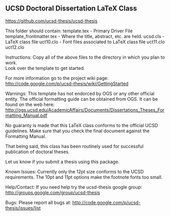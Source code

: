 UCSD Doctoral Dissertation LaTeX Class
--------------------------------------
https://github.com/ucsd-thesis/ucsd-thesis

This folder should contain:
    template.tex              - Primary Driver File
    template_frontmatter.tex  - Where the title, abstract, etc. are held.
    ucsd.cls                  - LaTeX class file
    uct10.clo                 - Font files associated to LaTeX class file
    uct11.clo
    uct12.clo


Instructions:
  Copy all of the above files to the directory in which you plan to work.  
  Look over the template to get started.

  For more information go to the project wiki page:
    http://code.google.com/p/ucsd-thesis/wiki/GettingStarted


Warnings:
  This template has not endorced by OGS or any other official entity.
  The official formatting guide can be obtained from OGS.
  It can be found on the web here:
    http://ogs.ucsd.edu/AcademicAffairs/Documents/Dissertations_Theses_Formatting_Manual.pdf

  No guaranty is made that this LaTeX class conforms to the official UCSD guidelines.
  Make sure that you check the final document against the Formatting Manual.
  
  That being said, this class has been routinely used for successful 
  publication of doctoral theses.

  Let us know if you submit a thesis using this package.


Known Issues:
  Currently only the 12pt size conforms to the UCSD requirements.
  The 10pt and 11pt options make the footnote fonts too small.


Help/Contact:
  If you need help try the ucsd-thesis google group:
  http://groups.google.com/group/ucsd-thesis


Bugs:
  Please report all bugs at:
  http://code.google.com/p/ucsd-thesis/issues/list

